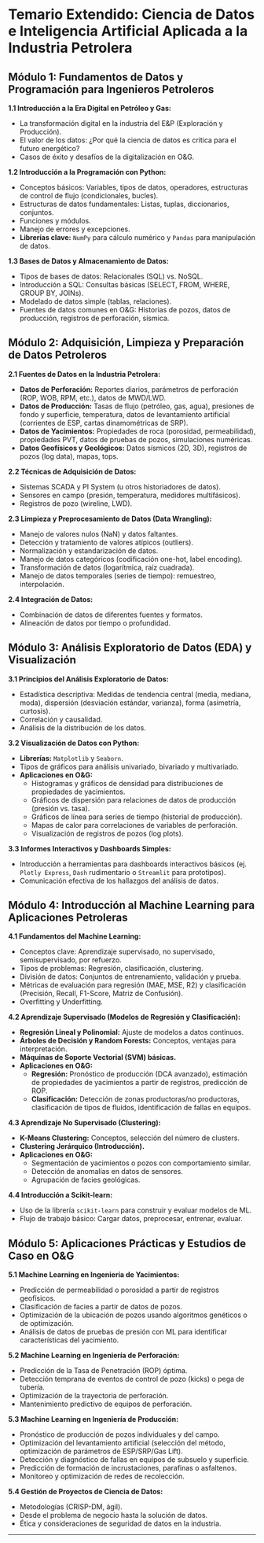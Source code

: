 # Temario Extendido: Ciencia de Datos e Inteligencia Artificial Aplicada a la Industria Petrolera

## **Módulo 1: Fundamentos de Datos y Programación para Ingenieros Petroleros**

**1.1 Introducción a la Era Digital en Petróleo y Gas:**

* La transformación digital en la industria del E&P (Exploración y Producción).
* El valor de los datos: ¿Por qué la ciencia de datos es crítica para el futuro energético?
* Casos de éxito y desafíos de la digitalización en O&G.

**1.2 Introducción a la Programación con Python:**

* Conceptos básicos: Variables, tipos de datos, operadores, estructuras de control de flujo (condicionales, bucles).
* Estructuras de datos fundamentales: Listas, tuplas, diccionarios, conjuntos.
* Funciones y módulos.
* Manejo de errores y excepciones.
* **Librerías clave:** `NumPy` para cálculo numérico y `Pandas` para manipulación de datos.

**1.3 Bases de Datos y Almacenamiento de Datos:**

* Tipos de bases de datos: Relacionales (SQL) vs. NoSQL.
* Introducción a SQL: Consultas básicas (SELECT, FROM, WHERE, GROUP BY, JOINs).
* Modelado de datos simple (tablas, relaciones).
* Fuentes de datos comunes en O&G: Historias de pozos, datos de producción, registros de perforación, sísmica.

## **Módulo 2: Adquisición, Limpieza y Preparación de Datos Petroleros**

**2.1 Fuentes de Datos en la Industria Petrolera:**

* **Datos de Perforación:** Reportes diarios, parámetros de perforación (ROP, WOB, RPM, etc.), datos de MWD/LWD.
* **Datos de Producción:** Tasas de flujo (petróleo, gas, agua), presiones de fondo y superficie, temperatura, datos de levantamiento artificial (corrientes de ESP, cartas dinamométricas de SRP).
* **Datos de Yacimientos:** Propiedades de roca (porosidad, permeabilidad), propiedades PVT, datos de pruebas de pozos, simulaciones numéricas.
* **Datos Geofísicos y Geológicos:** Datos sísmicos (2D, 3D), registros de pozos (log data), mapas, tops.

**2.2 Técnicas de Adquisición de Datos:**

* Sistemas SCADA y PI System (u otros historiadores de datos).
* Sensores en campo (presión, temperatura, medidores multifásicos).
* Registros de pozo (wireline, LWD).

**2.3 Limpieza y Preprocesamiento de Datos (Data Wrangling):**

* Manejo de valores nulos (NaN) y datos faltantes.
* Detección y tratamiento de valores atípicos (outliers).
* Normalización y estandarización de datos.
* Manejo de datos categóricos (codificación one-hot, label encoding).
* Transformación de datos (logarítmica, raíz cuadrada).
* Manejo de datos temporales (series de tiempo): remuestreo, interpolación.

**2.4 Integración de Datos:**

* Combinación de datos de diferentes fuentes y formatos.
* Alineación de datos por tiempo o profundidad.

## **Módulo 3: Análisis Exploratorio de Datos (EDA) y Visualización**

**3.1 Principios del Análisis Exploratorio de Datos:**

* Estadística descriptiva: Medidas de tendencia central (media, mediana, moda), dispersión (desviación estándar, varianza), forma (asimetría, curtosis).
* Correlación y causalidad.
* Análisis de la distribución de los datos.

**3.2 Visualización de Datos con Python:**

* **Librerías:** `Matplotlib` y `Seaborn`.
* Tipos de gráficos para análisis univariado, bivariado y multivariado.
* **Aplicaciones en O&G:**
  * Histogramas y gráficos de densidad para distribuciones de propiedades de yacimientos.
  * Gráficos de dispersión para relaciones de datos de producción (presión vs. tasa).
  * Gráficos de línea para series de tiempo (historial de producción).
  * Mapas de calor para correlaciones de variables de perforación.
  * Visualización de registros de pozos (log plots).

**3.3 Informes Interactivos y Dashboards Simples:**

* Introducción a herramientas para dashboards interactivos básicos (ej. `Plotly Express`, `Dash` rudimentario o `Streamlit` para prototipos).
* Comunicación efectiva de los hallazgos del análisis de datos.

## **Módulo 4: Introducción al Machine Learning para Aplicaciones Petroleras**

**4.1 Fundamentos del Machine Learning:**

* Conceptos clave: Aprendizaje supervisado, no supervisado, semisupervisado, por refuerzo.
* Tipos de problemas: Regresión, clasificación, clustering.
* División de datos: Conjuntos de entrenamiento, validación y prueba.
* Métricas de evaluación para regresión (MAE, MSE, R2) y clasificación (Precisión, Recall, F1-Score, Matriz de Confusión).
* Overfitting y Underfitting.

**4.2 Aprendizaje Supervisado (Modelos de Regresión y Clasificación):**

* **Regresión Lineal y Polinomial:** Ajuste de modelos a datos continuos.
* **Árboles de Decisión y Random Forests:** Conceptos, ventajas para interpretación.
* **Máquinas de Soporte Vectorial (SVM) básicas.**
* **Aplicaciones en O&G:**
  * **Regresión:** Pronóstico de producción (DCA avanzado), estimación de propiedades de yacimientos a partir de registros, predicción de ROP.
  * **Clasificación:** Detección de zonas productoras/no productoras, clasificación de tipos de fluidos, identificación de fallas en equipos.

**4.3 Aprendizaje No Supervisado (Clustering):**

* **K-Means Clustering:** Conceptos, selección del número de clusters.
* **Clustering Jerárquico (Introducción).**
* **Aplicaciones en O&G:**
  * Segmentación de yacimientos o pozos con comportamiento similar.
  * Detección de anomalías en datos de sensores.
  * Agrupación de facies geológicas.

**4.4 Introducción a Scikit-learn:**

* Uso de la librería `scikit-learn` para construir y evaluar modelos de ML.
* Flujo de trabajo básico: Cargar datos, preprocesar, entrenar, evaluar.

## **Módulo 5: Aplicaciones Prácticas y Estudios de Caso en O&G**

**5.1 Machine Learning en Ingeniería de Yacimientos:**

* Predicción de permeabilidad o porosidad a partir de registros geofísicos.
* Clasificación de facies a partir de datos de pozos.
* Optimización de la ubicación de pozos usando algoritmos genéticos o de optimización.
* Análisis de datos de pruebas de presión con ML para identificar características del yacimiento.

**5.2 Machine Learning en Ingeniería de Perforación:**

* Predicción de la Tasa de Penetración (ROP) óptima.
* Detección temprana de eventos de control de pozo (kicks) o pega de tubería.
* Optimización de la trayectoria de perforación.
* Mantenimiento predictivo de equipos de perforación.

**5.3 Machine Learning en Ingeniería de Producción:**

* Pronóstico de producción de pozos individuales y del campo.
* Optimización del levantamiento artificial (selección del método, optimización de parámetros de ESP/SRP/Gas Lift).
* Detección y diagnóstico de fallas en equipos de subsuelo y superficie.
* Predicción de formación de incrustaciones, parafinas o asfaltenos.
* Monitoreo y optimización de redes de recolección.

**5.4 Gestión de Proyectos de Ciencia de Datos:**

* Metodologías (CRISP-DM, ágil).
* Desde el problema de negocio hasta la solución de datos.
* Ética y consideraciones de seguridad de datos en la industria.

---
